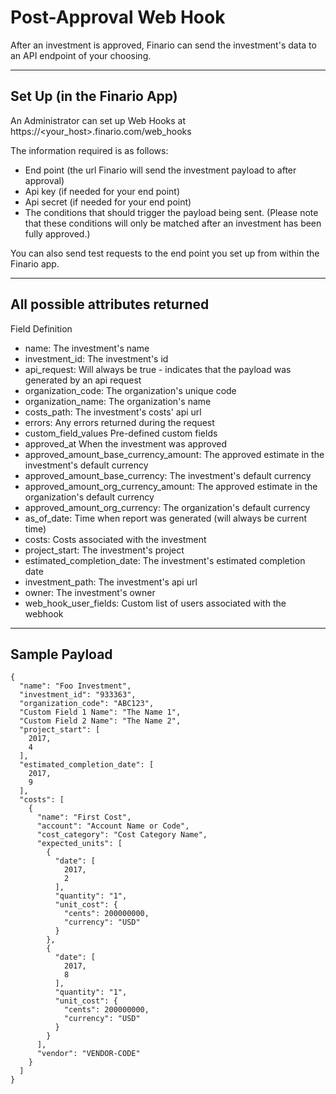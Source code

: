# Post-Approval Web Hook
After an investment is approved, Finario can send the investment's data to an API endpoint of your choosing.

* * *

## Set Up (in the Finario App)
An Administrator can set up Web Hooks at https://<your_host>.finario.com/web_hooks

The information required is as follows:
- End point (the url Finario will send the investment payload to after approval)
- Api key (if needed for your end point)
- Api secret (if needed for your end point)
- The conditions that should trigger the payload being sent. (Please note that these conditions will only be matched after an investment has been fully approved.)

You can also send test requests to the end point you set up from within the Finario app.

* * *

## All possible attributes returned
Field                                   Definition
- name:                                 The investment's name
- investment_id:                        The investment's id
- api_request:                          Will always be true - indicates that the payload was generated by an api request
- organization_code:                    The organization's unique code
- organization_name:                    The organization's name
- costs_path:                           The investment's costs' api url
- errors:                               Any errors returned during the request
- custom_field_values                   Pre-defined custom fields
- approved_at                           When the investment was approved
- approved_amount_base_currency_amount: The approved estimate in the investment's default currency
- approved_amount_base_currency:        The investment's default currency
- approved_amount_org_currency_amount:  The approved estimate in the organization's default currency
- approved_amount_org_currency:         The organization's default currency
- as_of_date:                           Time when report was generated (will always be current time)
- costs:                                Costs associated with the investment
- project_start:                        The investment's project
- estimated_completion_date:            The investment's estimated completion date
- investment_path:                      The investment's api url
- owner:                                The investment's owner
- web_hook_user_fields:                 Custom list of users associated with the webhook

* * *

## Sample Payload

```
{
  "name": "Foo Investment",
  "investment_id": "933363",
  "organization_code": "ABC123",
  "Custom Field 1 Name": "The Name 1",
  "Custom Field 2 Name": "The Name 2",
  "project_start": [
    2017,
    4
  ],
  "estimated_completion_date": [
    2017,
    9
  ],
  "costs": [
    {
      "name": "First Cost",
      "account": "Account Name or Code",
      "cost_category": "Cost Category Name",
      "expected_units": [
        {
          "date": [
            2017,
            2
          ],
          "quantity": "1",
          "unit_cost": {
            "cents": 200000000,
            "currency": "USD"
          }
        },
        {
          "date": [
            2017,
            8
          ],
          "quantity": "1",
          "unit_cost": {
            "cents": 200000000,
            "currency": "USD"
          }
        }
      ],
      "vendor": "VENDOR-CODE"
    }
  ]
}

```